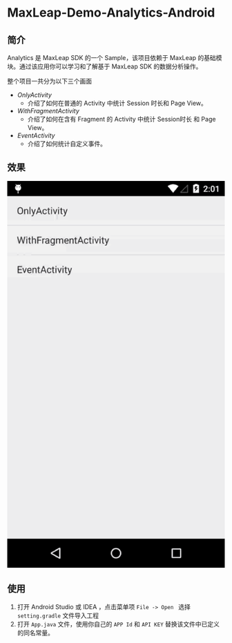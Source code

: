 # MaxLeap-Demo-Analytics-Android

## 简介

Analytics 是 MaxLeap SDK 的一个 Sample，该项目依赖于 MaxLeap 的基础模块。通过该应用你可以学习和了解基于 MaxLeap SDK 的数据分析操作。

整个项目一共分为以下三个画面
- *OnlyActivity*
	- 介绍了如何在普通的 Activity 中统计 Session 时长和 Page View。
- *WithFragmentActivity*
	- 介绍了如何在含有 Fragment 的 Activity 中统计 Session时长 和 Page View。
- *EventActivity*
	- 介绍了如何统计自定义事件。

## 效果

![capture](../../capture/analytics.gif)

## 使用

1. 打开 Android Studio 或 IDEA ，点击菜单项 `File -> Open ` 选择 `setting.gradle` 文件导入工程
2. 打开 `App.java` 文件，使用你自己的 `APP Id` 和 `API KEY` 替换该文件中已定义的同名常量。
